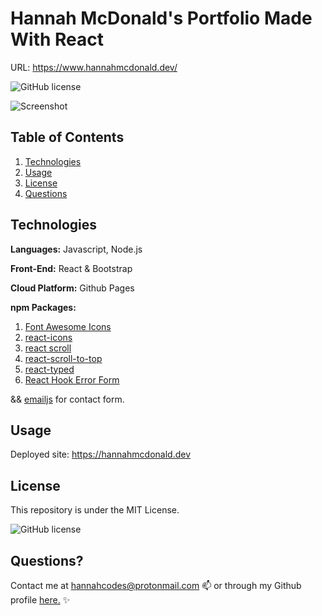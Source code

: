 # Hannah McDonald's Portfolio Made With React 

URL: https://www.hannahmcdonald.dev/


![GitHub license](https://img.shields.io/badge/license-MIT-blue.svg)


![Screenshot](./src/img/homescreenshotportfolio.png)


## Table of Contents
1. [Technologies](##Technologies)
1. [Usage](##Usage)
1. [License](##License)
1. [Questions](##Questions)


## Technologies

**Languages:** Javascript, Node.js

**Front-End:** React & Bootstrap

**Cloud Platform:** Github Pages

**npm Packages:** 
1. [Font Awesome Icons](https://www.npmjs.com/package/@fortawesome/free-solid-svg-icons)
1. [react-icons](https://www.npmjs.com/package/react-icons)
1. [react scroll](https://www.npmjs.com/package/react-scroll)
1. [react-scroll-to-top](https://www.npmjs.com/package/react-scroll-to-top)
1. [react-typed](https://www.npmjs.com/package/react-typed)
1. [React Hook Error Form](https://www.npmjs.com/package/@hookform/error-message)

&& [emailjs](emailjs.com) for contact form.

## Usage

Deployed site: https://hannahmcdonald.dev


## License

This repository is under the MIT License.

![GitHub license](https://img.shields.io/badge/license-MIT-blue.svg)


## Questions?

Contact me at hannahcodes@protonmail.com 📫 or through my Github profile [here.](https://github.com/hannahnmcdonald) ✨



